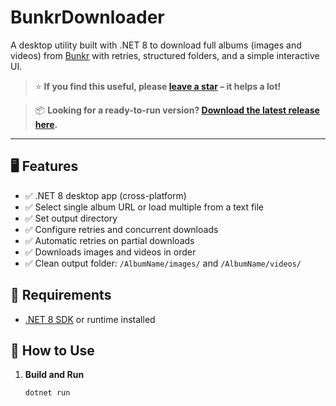 # BunkrDownloader

A desktop utility built with .NET 8 to download full albums (images and videos) from [Bunkr](https://bunkr.is) with retries, structured folders, and a simple interactive UI.

> ⭐ **If you find this useful, please [leave a star](https://github.com/Tobby-M/BunkrDownloader/stargazers) – it helps a lot!**

> 📦 **Looking for a ready-to-run version? [Download the latest release here](https://github.com/Tobby-M/BunkrDownloader/releases/latest).**

---

## 🖥️ Features

- ✅ .NET 8 desktop app (cross-platform)
- ✅ Select single album URL or load multiple from a text file
- ✅ Set output directory
- ✅ Configure retries and concurrent downloads
- ✅ Automatic retries on partial downloads
- ✅ Downloads images and videos in order
- ✅ Clean output folder: `/AlbumName/images/` and `/AlbumName/videos/`

## 🧰 Requirements

- [.NET 8 SDK](https://dotnet.microsoft.com/en-us/download/dotnet/8.0) or runtime installed

## 🚀 How to Use

1. **Build and Run**
   ```bash
   dotnet run
